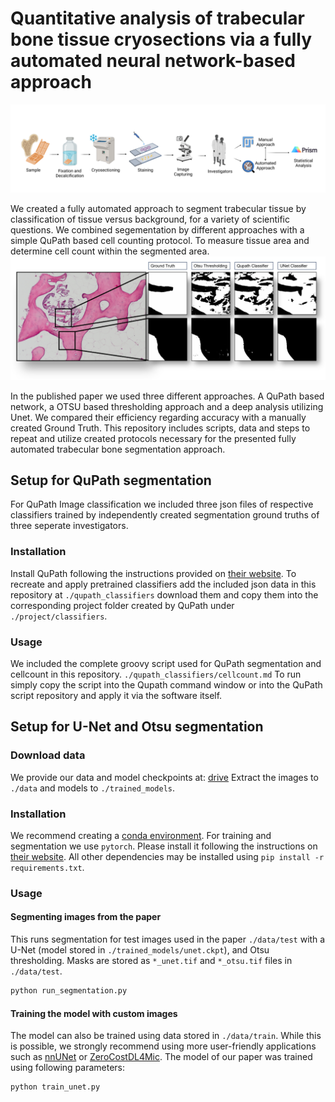 # Quantitative analysis of trabecular bone tissue cryosections via a fully automated neural network-based approach

![Graphical overview](fig/overview.png)

We created a fully automated approach to segment trabecular tissue by classification of tissue versus background, for a variety of scientific questions. We combined segementation by different approaches with a simple QuPath based cell counting protocol. To measure tissue area and determine cell count within the segmented area.
![Graphical results](fig/results.png)

In the published paper we used three different approaches. A QuPath based network, a OTSU based thresholding approach and a deep analysis utilizing Unet. We compared their efficiency regarding accuracy with a manually created Ground Truth. This repository includes scripts, data and steps to repeat and utilize created protocols necessary for the presented fully automated trabecular bone segmentation approach.

## Setup for QuPath segmentation

For QuPath Image classification we included three json files of respective classifiers trained by independently created segmentation ground truths of three seperate investigators.

### Installation

Install QuPath following the instructions provided on [their website](https://qupath.readthedocs.io/en/0.4/index.html).
To recreate and apply pretrained classifiers add the included json data in this repository at `./qupath_classifiers` download them and copy them into the corresponding project folder created by QuPath under `./project/classifiers`.

### Usage

We included the complete groovy script used for QuPath segmentation and cellcount in this repository. `./qupath_classifiers/cellcount.md`
To run simply copy the script into the Qupath command window or into the QuPath script repository and apply it via the software itself.

## Setup for U-Net and Otsu segmentation

### Download data

We provide our data and model checkpoints at: [drive](https://drive.google.com/drive/folders/1_EnP-1o8nJR5WGvvrgxPYv2ielXNLhii?usp=sharing)
Extract the images to `./data` and models to `./trained_models`.

### Installation

We recommend creating a [conda environment](https://conda.io/projects/conda/en/latest/user-guide/getting-started.html). For training and segmentation we use `pytorch`. Please install it following the instructions on [their website](https://pytorch.org/get-started/locally/). All other dependencies may be installed using `pip install -r requirements.txt`.

### Usage

#### Segmenting images from the paper

This runs segmentation for test images used in the paper `./data/test` with a U-Net (model stored in `./trained_models/unet.ckpt`), and Otsu thresholding. Masks are stored as `*_unet.tif` and `*_otsu.tif` files in `./data/test`.

```sh
python run_segmentation.py
```

#### Training the model with custom images

The model can also be trained using data stored in `./data/train`. While this is possible, we strongly recommend using more user-friendly applications such as [nnUNet](https://github.com/MIC-DKFZ/nnUNet) or [ZeroCostDL4Mic](https://github.com/HenriquesLab/ZeroCostDL4Mic). The model of our paper was trained using following parameters:

```sh
python train_unet.py
```

<!--
## Citation

```bibtex
@article{pohl2024,
    doi = {},
    author = {},
    journal = {},
    title = {Quantitative analysis of trabecular bone tissue cryosections via a fully automated neural network-based approach},
    year = {2024},
    volume = {},
    pages = {},
    number = {}
}
``` -->
